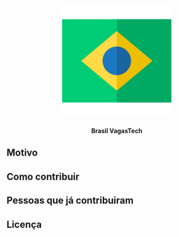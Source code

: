 <h1 align="center"><img src="docs/site/assets/logo.png" width="250"></h1>

<div align="center">
  <p>
    <strong>Brasil VagasTech</strong>
  </p>
</div>

## Motivo

## Como contribuir

## Pessoas que já contribuiram

## Licença
